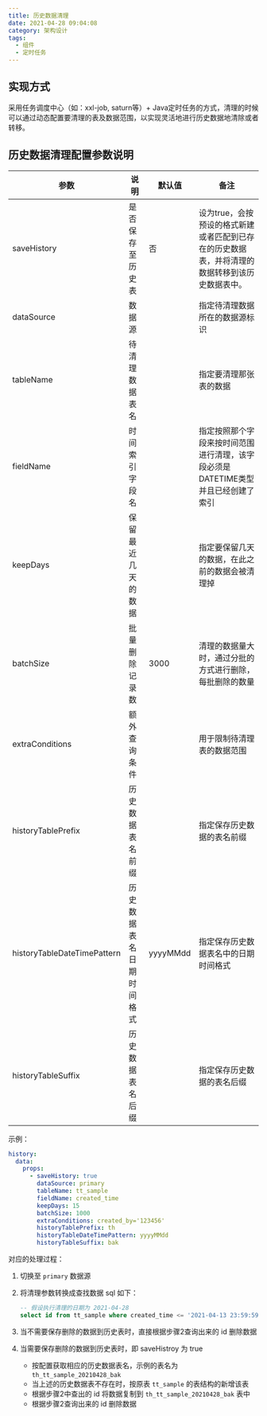 ```yaml
---
title: 历史数据清理
date: 2021-04-28 09:04:08
category: 架构设计
tags:
  - 组件
  - 定时任务
---
```


## 实现方式

采用任务调度中心（如：xxl-job, saturn等）+ Java定时任务的方式，清理的时候可以通过动态配置要清理的表及数据范围，以实现灵活地进行历史数据地清除或者转移。

## 历史数据清理配置参数说明

|参数|说明|默认值|备注|
|---|---|---|---|
|saveHistory|是否保存至历史表|否|设为true，会按预设的格式新建或者匹配到已存在的历史数据表，并将清理的数据转移到该历史数据表中。|
|dataSource|数据源| |指定待清理数据所在的数据源标识|
|tableName|待清理数据表名| |指定要清理那张表的数据|
|fieldName|时间索引字段名| |指定按照那个字段来按时间范围进行清理，该字段必须是DATETIME类型并且已经创建了索引|
|keepDays|保留最近几天的数据| |指定要保留几天的数据，在此之前的数据会被清理掉|
|batchSize|批量删除记录数|3000|清理的数据量大时，通过分批的方式进行删除，每批删除的数量|
|extraConditions|额外查询条件| |用于限制待清理表的数据范围|
|historyTablePrefix|历史数据表名前缀| |指定保存历史数据的表名前缀|
|historyTableDateTimePattern|历史数据表名日期时间格式|yyyyMMdd|指定保存历史数据表名中的日期时间格式|
|historyTableSuffix|历史数据表名后缀| |指定保存历史数据的表名后缀|

示例：

```yaml
history:
  data:
    props:
      - saveHistory: true
        dataSource: primary
        tableName: tt_sample
        fieldName: created_time
        keepDays: 15
        batchSize: 1000
        extraConditions: created_by='123456'
        historyTablePrefix: th
        historyTableDateTimePattern: yyyyMMdd
        historyTableSuffix: bak
```

对应的处理过程：

1. 切换至 `primary` 数据源
2. 将清理参数转换成查找数据 sql 如下：

    ```sql
    -- 假设执行清理的日期为 2021-04-28
    select id from tt_sample where created_time <= '2021-04-13 23:59:59.999999999' and (created_by='123456') order by id asc;
    ```
3. 当不需要保存删除的数据到历史表时，直接根据步骤2查询出来的 id 删除数据
4. 当需要保存删除的数据到历史表时，即 saveHistroy 为 true

    - 按配置获取相应的历史数据表名，示例的表名为 `th_tt_sample_20210428_bak`
    - 当上述的历史数据表不存在时，按原表 `tt_sample` 的表结构的新增该表
    - 根据步骤2中查出的 id 将数据复制到 `th_tt_sample_20210428_bak` 表中
    - 根据步骤2查询出来的 id 删除数据